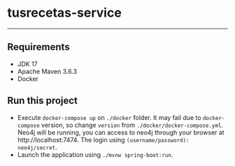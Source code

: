 # tusrecetas-service
***
## Requirements
* JDK 17
* Apache Maven 3.6.3
* Docker
## Run this project
* Execute `docker-compose up` on `./docker` folder. It may fail due to `docker-compose` version, so change `version` from `./docker/docker-compose.yml`. Neo4j will be running, you can access to neo4j through your browser at http://localhost:7474. The login using `(username/password): neo4j/secret`.
* Launch the application using `./mvnw spring-boot:run`. 